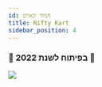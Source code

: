 ```yaml
---
id: חמוד קארט
title: Nifty Kart
sidebar_position: 4
---
```


### 🚧 בפיתוח לשנת 2022 🚧

![](/img/niftykart_v01.png)
